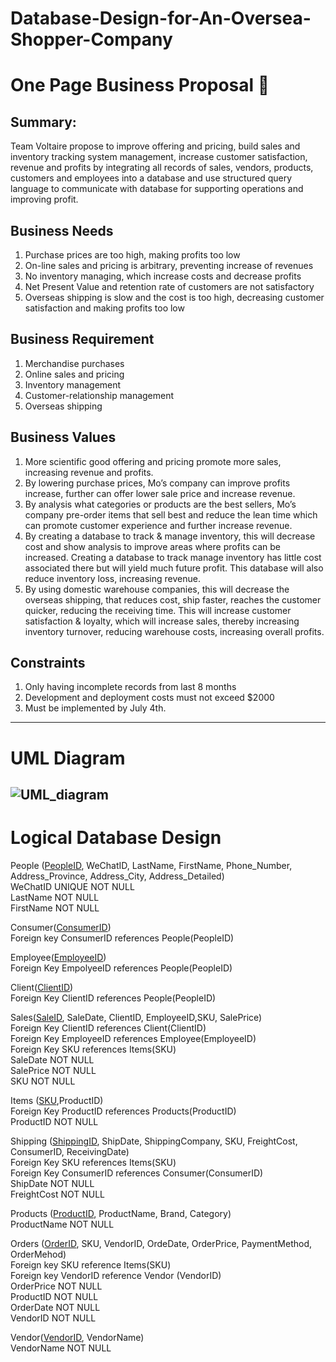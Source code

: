 # Database-Design-for-An-Oversea-Shopper-Company

# One Page Business Proposal   📝

## Summary: 
Team Voltaire propose to improve offering and pricing, build sales and inventory tracking system management, increase customer satisfaction, revenue and profits by integrating all records of sales, vendors, products, customers and employees into a database and use structured query language  to communicate with database for supporting operations and  improving profit.


## Business Needs
1. Purchase prices are too high, making profits too low
2. On-line sales and pricing is arbitrary, preventing increase of revenues
3. No inventory managing, which increase costs and decrease profits
4. Net Present Value and retention rate of customers are not satisfactory 
5. Overseas shipping is slow and the cost is too high, decreasing customer satisfaction and making profits too low 

## Business Requirement
1. Merchandise purchases
2. Online sales and pricing
3. Inventory management
4. Customer-relationship management
5. Overseas shipping

 
 ## Business Values
1. More scientific good offering and pricing promote more sales, increasing revenue and profits.
2. By lowering purchase prices, Mo’s company can improve profits increase, further can offer lower sale price and increase revenue.
3. By analysis what categories or products are the best sellers, Mo’s company pre-order items that sell best and reduce the lean time which can promote customer experience and further increase revenue.
4. By creating a database to track & manage inventory, this will decrease cost and show analysis to improve areas where profits can be increased. Creating a database to track manage inventory has little cost associated there but will yield much future profit.  This database will also reduce inventory loss, increasing revenue.
5. By using domestic warehouse companies, this will decrease the overseas shipping, that reduces cost, ship faster, reaches the customer quicker, reducing the receiving time. This will increase customer satisfaction & loyalty, which will increase sales, thereby increasing inventory turnover, reducing warehouse costs, increasing overall profits.

 ##  Constraints
  1.  Only having incomplete records from last 8 months
  2.  Development and deployment costs must not exceed $2000
  3.  Must be implemented by July 4th.
 
  ----------------------------
  # UML Diagram
  ![UML_diagram](https://user-images.githubusercontent.com/52415101/95673240-cd58a400-0b5b-11eb-9169-6965a6259ea0.png)
 ----------------------------

# Logical Database Design

People (<ins>PeopleID</ins>, WeChatID, LastName, FirstName, Phone_Number, Address_Province, Address_City, Address_Detailed)   
	   WeChatID  UNIQUE NOT NULL  
   	LastName   NOT NULL  
   	FirstName	 NOT NULL  

Consumer(<ins>ConsumerID</ins>)  
     Foreign key ConsumerID	references People(PeopleID)  

Employee(<ins>EmployeeID</ins>)  
     Foreign Key EmpolyeeID 	references People(PeopleID)  

Client(<ins>ClientID</ins>)  
     Foreign Key ClientID  references People(PeopleID)  

Sales(<ins>SaleID</ins>, SaleDate, ClientID, EmployeeID,SKU, SalePrice)  
     Foreign Key   	ClientID	references	Client(ClientID)  
     Foreign Key  	EmployeeID	references	Employee(EmployeeID)  
    	Foreign Key   SKU		references	Items(SKU)    
      SaleDate         	NOT NULL  
      SalePrice        	NOT NULL  
    	   SKU             NOT NULL  

Items (<ins>SKU</ins>,ProductID)  
      Foreign Key  	ProductID	references	Products(ProductID)        
       ProductID         NOT NULL     	
 
Shipping (<ins>ShippingID</ins>, ShipDate, ShippingCompany, SKU, FreightCost, ConsumerID, ReceivingDate)  
      Foreign Key		SKU  references 	Items(SKU)  
      Foreign Key		ConsumerID  references Consumer(ConsumerID)  
      ShipDate			   NOT NULL  
     FreightCost			NOT NULL  
                   	
Products (<ins>ProductID</ins>, ProductName, Brand, Category)  
       ProductName NOT NULL   

Orders (<ins>OrderID</ins>, SKU, VendorID, OrdeDate, OrderPrice, PaymentMethod, OrderMehod)    
      Foreign key 	SKU 		reference  	Items(SKU)  
      Foreign key 	VendorID 	reference 	Vendor	(VendorID)  
      OrderPrice      NOT  NULL  
      ProductID       NOT  NULL  
      OrderDate       NOT  NULL  
      VendorID        NOT  NULL      	

Vendor(<ins>VendorID</ins>, VendorName)  
      VendorName   NOT  NULL    

  
  
  

   
   


